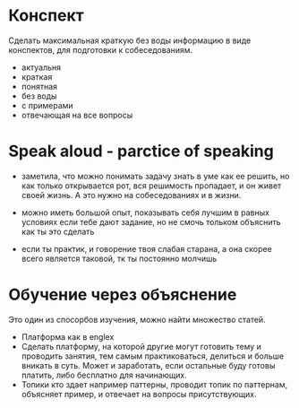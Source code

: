 
# Конспект

Сделать максимальная краткую без воды информацию в виде конспектов, для подготовки к собеседованиям. 
- актуальня
- краткая
- понятная
- без воды
- с примерами
- отвечающая на все вопросы

# Speak aloud - parctice of speaking

- заметила, что можно понимать задачу знать в уме как ее решить, но как только открывается рот, вся решимость пропадает, и он живет своей жизнь. А это нужно на собеседованиях и в жизни.

- можно иметь большой опыт, показывать себя лучшим в равных условиях если тебе дают задание, но не смочь тольком объяснить как ты это сделать

- если ты практик, и говорение твоя слабая старана, а она скорее всего является таковой, тк ты постоянно молчишь

# Обучение через объяснение

Это один из спосорбов изучения, можно найти множество статей.

- Платформа как в englex
- Сделать платформу, на которой другие могут готовить тему и проводить занятия, тем самым практиковаться, делиться и больше вникать в суть. Может и заработать, если остальные буду готовы платить, либо бесплатно для начинающих.
- Топики кто здает например паттерны, проводит топик по паттернам, объясняет пример, и отвечает на вопросы присутствующих.

